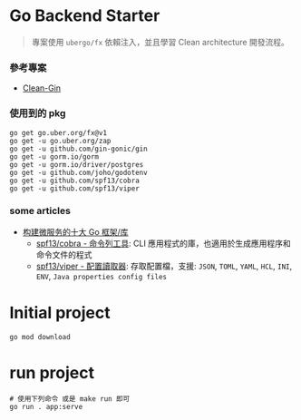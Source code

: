 # Go Backend Starter

> 專案使用 `ubergo/fx` 依賴注入，並且學習 Clean architecture 開發流程。

### 參考專案
- [Clean-Gin](https://github.com/dipeshdulal/clean-gin/tree/master)

### 使用到的 pkg
```shell
go get go.uber.org/fx@v1
go get -u go.uber.org/zap
go get -u github.com/gin-gonic/gin
go get -u gorm.io/gorm
go get -u gorm.io/driver/postgres
go get -u github.com/joho/godotenv
go get -u github.com/spf13/cobra
go get -u github.com/spf13/viper
```

### some articles
- [构建微服务的十大 Go 框架/库](https://server.51cto.com/article/648455.html)
    - [spf13/cobra - 命令列工具](https://github.com/spf13/cobra): CLI 應用程式的庫，也適用於生成應用程序和命令文件的程式
    - [spf13/viper - 配置讀取器](https://github.com/spf13/viper): 存取配置檔，支援: `JSON`, `TOML`, `YAML`, `HCL`, `INI`, `ENV`, `Java properties config files`

# Initial project
```shell
go mod download
```

# run project
```shell
# 使用下列命令 或是 make run 即可
go run . app:serve
```

